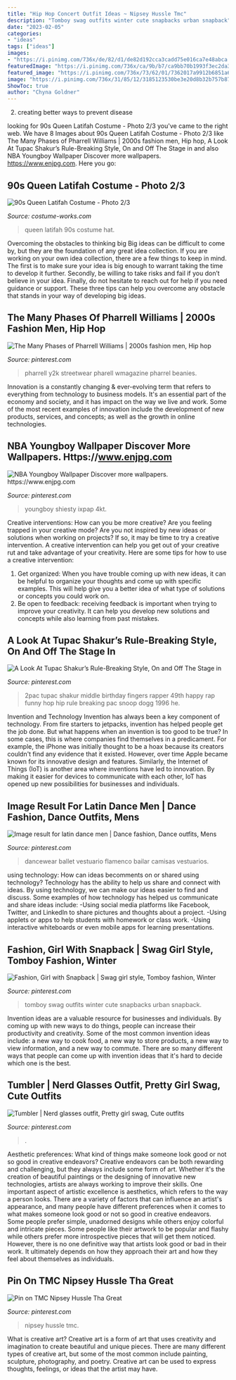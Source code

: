 ```yaml
---
title: "Hip Hop Concert Outfit Ideas ~ Nipsey Hussle Tmc"
description: "Tomboy swag outfits winter cute snapbacks urban snapback"
date: "2023-02-05"
categories:
- "ideas"
tags: ["ideas"]
images:
- "https://i.pinimg.com/736x/de/82/d1/de82d192cca3cadd75e016ca7e48abca.jpg"
featuredImage: "https://i.pinimg.com/736x/ca/9b/b7/ca9bb70b1993f3ec2da342416d52cdd2--swag-outfits-for-girls-tomboy-outfits.jpg"
featured_image: "https://i.pinimg.com/736x/73/62/01/7362017a9912b6851a62dc0aaf1516b0--swag-girls-teen-swag.jpg"
image: "https://i.pinimg.com/736x/31/85/12/3185123530be3e20d8b32b757b874b63.jpg"
ShowToc: true
author: "Chyna Goldner"
---
```



2. creating better ways to prevent disease 

	

		
looking for 90s Queen Latifah Costume - Photo 2/3 you've came to the right web. We have 8 Images about 90s Queen Latifah Costume - Photo 2/3 like The Many Phases of Pharrell Williams | 2000s fashion men, Hip hop, A Look At Tupac Shakur’s Rule-Breaking Style, On and Off The Stage in and also NBA Youngboy Wallpaper Discover more wallpapers. https://www.enjpg.com. Here you go:
		
    
## 90s Queen Latifah Costume - Photo 2/3

<img loading=lazy src="https://photos.costume-works.com/full/90s_queen_latifah1.jpg" onerror="this.onerror=null;this.src='https://tse4.mm.bing.net/th?id=OIP.CJ0H9a1IK177mp0bFZJdyAHaNK&amp;pid=15.1';" alt="90s Queen Latifah Costume - Photo 2/3">

_Source: costume-works.com_

>queen latifah 90s costume hat. 

	

Overcoming the obstacles to thinking big
Big ideas can be difficult to come by, but they are the foundation of any great idea collection. If you are working on your own idea collection, there are a few things to keep in mind. The first is to make sure your idea is big enough to warrant taking the time to develop it further. Secondly, be willing to take risks and fail if you don’t believe in your idea. Finally, do not hesitate to reach out for help if you need guidance or support. These three tips can help you overcome any obstacle that stands in your way of developing big ideas.

    
## The Many Phases Of Pharrell Williams | 2000s Fashion Men, Hip Hop

<img loading=lazy src="https://i.pinimg.com/736x/de/82/d1/de82d192cca3cadd75e016ca7e48abca.jpg" onerror="this.onerror=null;this.src='https://tse2.mm.bing.net/th?id=OIP.82H2bt0Lbs2i38mEFrBNmAHaNm&amp;pid=15.1';" alt="The Many Phases of Pharrell Williams | 2000s fashion men, Hip hop">

_Source: pinterest.com_

>pharrell y2k streetwear pharell wmagazine pharrel beanies. 

	

Innovation is a constantly changing & ever-evolving term that refers to everything from technology to business models. It's an essential part of the economy and society, and it has impact on the way we live and work. Some of the most recent examples of innovation include the development of new products, services, and concepts; as well as the growth in online technologies.

    
## NBA Youngboy Wallpaper Discover More Wallpapers. Https://www.enjpg.com

<img loading=lazy src="https://i.pinimg.com/736x/10/df/df/10dfdfcbd9f1c2554c9a28438cdc3f31.jpg" onerror="this.onerror=null;this.src='https://tse4.mm.bing.net/th?id=OIP.e8sujEsIR4ezNHnAjFOS7wHaJ3&amp;pid=15.1';" alt="NBA Youngboy Wallpaper Discover more wallpapers. https://www.enjpg.com">

_Source: pinterest.com_

>youngboy shiesty ixpap 4kt. 

	

Creative interventions: How can you be more creative?
Are you feeling trapped in your creative mode? Are you not inspired by new ideas or solutions when working on projects? If so, it may be time to try a creative intervention. A creative intervention can help you get out of your creative rut and take advantage of your creativity. Here are some tips for how to use a creative intervention: 
1. Get organized: When you have trouble coming up with new ideas, it can be helpful to organize your thoughts and come up with specific examples. This will help give you a better idea of what type of solutions or concepts you could work on. 
2. Be open to feedback: receiving feedback is important when trying to improve your creativity. It can help you develop new solutions and concepts while also learning from past mistakes. 

    
## A Look At Tupac Shakur’s Rule-Breaking Style, On And Off The Stage In

<img loading=lazy src="https://i.pinimg.com/736x/31/85/12/3185123530be3e20d8b32b757b874b63.jpg" onerror="this.onerror=null;this.src='https://tse1.mm.bing.net/th?id=OIP.ncyYDQBWT6FpGhsTArwLEQHaJ6&amp;pid=15.1';" alt="A Look At Tupac Shakur’s Rule-Breaking Style, On and Off The Stage in">

_Source: pinterest.com_

>2pac tupac shakur middle birthday fingers rapper 49th happy rap funny hop hip rule breaking pac snoop dogg 1996 he. 

	

Invention and Technology
Invention has always been a key component of technology. From fire starters to jetpacks, invention has helped people get the job done. But what happens when an invention is too good to be true? In some cases, this is where companies find themselves in a predicament. For example, the iPhone was initially thought to be a hoax because its creators couldn't find any evidence that it existed. However, over time Apple became known for its innovative design and features. Similarly, the Internet of Things (IoT) is another area where inventions have led to innovation. By making it easier for devices to communicate with each other, IoT has opened up new possibilities for businesses and individuals.

    
## Image Result For Latin Dance Men | Dance Fashion, Dance Outfits, Mens

<img loading=lazy src="https://i.pinimg.com/originals/c8/60/54/c86054bc549e09c0ad0e04fc8ca00da7.jpg" onerror="this.onerror=null;this.src='https://tse3.mm.bing.net/th?id=OIP.vfWuwat181xagbfqtMzNIwAAAA&amp;pid=15.1';" alt="Image result for latin dance men | Dance fashion, Dance outfits, Mens">

_Source: pinterest.com_

>dancewear ballet vestuario flamenco bailar camisas vestuarios. 

	

using technology: How can ideas becomments on or shared using technology?
Technology has the ability to help us share and connect with ideas. By using technology, we can make our ideas easier to find and discuss. Some examples of how technology has helped us communicate and share ideas include: 
-Using social media platforms like Facebook, Twitter, and LinkedIn to share pictures and thoughts about a project. 
-Using applets or apps to help students with homework or class work. 
-Using interactive whiteboards or even mobile apps for learning presentations.

    
## Fashion, Girl With Snapback | Swag Girl Style, Tomboy Fashion, Winter

<img loading=lazy src="https://i.pinimg.com/736x/ca/9b/b7/ca9bb70b1993f3ec2da342416d52cdd2--swag-outfits-for-girls-tomboy-outfits.jpg" onerror="this.onerror=null;this.src='https://tse3.mm.bing.net/th?id=OIP.mjyE589JneiLBGMu-vwkbAAAAA&amp;pid=15.1';" alt="Fashion, Girl with Snapback | Swag girl style, Tomboy fashion, Winter">

_Source: pinterest.com_

>tomboy swag outfits winter cute snapbacks urban snapback. 

	

Invention ideas are a valuable resource for businesses and individuals. By coming up with new ways to do things, people can increase their productivity and creativity. Some of the most common invention ideas include: a new way to cook food, a new way to store products, a new way to view information, and a new way to commute. There are so many different ways that people can come up with invention ideas that it's hard to decide which one is the best.

    
## Tumbler | Nerd Glasses Outfit, Pretty Girl Swag, Cute Outfits

<img loading=lazy src="https://i.pinimg.com/736x/73/62/01/7362017a9912b6851a62dc0aaf1516b0--swag-girls-teen-swag.jpg" onerror="this.onerror=null;this.src='https://tse4.mm.bing.net/th?id=OIP.c1TdXiLdDpXy96GL4IgN1QHaJ4&amp;pid=15.1';" alt="Tumbler | Nerd glasses outfit, Pretty girl swag, Cute outfits">

_Source: pinterest.com_

>. 

	

Aesthetic preferences: What kind of things make someone look good or not so good in creative endeavors?
Creative endeavors can be both rewarding and challenging, but they always include some form of art. Whether it's the creation of beautiful paintings or the designing of innovative new technologies, artists are always working to improve their skills. One important aspect of artistic excellence is aesthetics, which refers to the way a person looks. There are a variety of factors that can influence an artist's appearance, and many people have different preferences when it comes to what makes someone look good or not so good in creative endeavors. Some people prefer simple, unadorned designs while others enjoy colorful and intricate pieces. Some people like their artwork to be popular and flashy while others prefer more introspective pieces that will get them noticed. However, there is no one definitive way that artists look good or bad in their work. It ultimately depends on how they approach their art and how they feel about themselves as individuals.

    
## Pin On TMC Nipsey Hussle Tha Great

<img loading=lazy src="https://i.pinimg.com/736x/69/f6/34/69f6343e19d613c89b64de97f35f1fd9.jpg" onerror="this.onerror=null;this.src='https://tse4.mm.bing.net/th?id=OIP.-8bW6fzglUniyvcCGac2bQHaLp&amp;pid=15.1';" alt="Pin on TMC Nipsey Hussle Tha Great">

_Source: pinterest.com_

>nipsey hussle tmc. 

	

What is creative art?
Creative art is a form of art that uses creativity and imagination to create beautiful and unique pieces. There are many different types of creative art, but some of the most common include painting, sculpture, photography, and poetry. Creative art can be used to express thoughts, feelings, or ideas that the artist may have.

